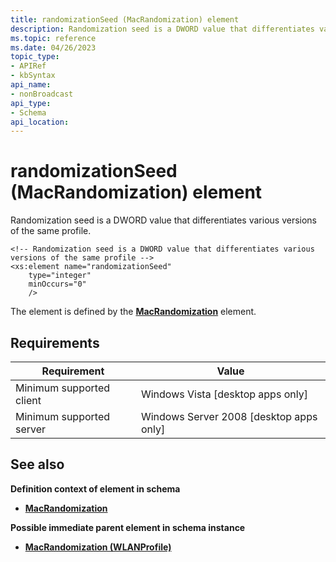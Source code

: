 ```yaml
---
title: randomizationSeed (MacRandomization) element
description: Randomization seed is a DWORD value that differentiates various versions of the same profile.
ms.topic: reference
ms.date: 04/26/2023
topic_type: 
- APIRef
- kbSyntax
api_name: 
- nonBroadcast
api_type: 
- Schema
api_location: 
---
```


# randomizationSeed (MacRandomization) element

Randomization seed is a DWORD value that differentiates various versions of the same profile.

``` syntax
<!-- Randomization seed is a DWORD value that differentiates various versions of the same profile -->
<xs:element name="randomizationSeed"
    type="integer"
    minOccurs="0"
    />
```

The element is defined by the [**MacRandomization**](wlan-profileschema-macrandomization-wlanprofile-element.md) element.

## Requirements

| Requirement | Value |
|-|-|
| Minimum supported client | Windows Vista \[desktop apps only\] |
| Minimum supported server | Windows Server 2008 \[desktop apps only\] |

## See also

**Definition context of element in schema**

* [**MacRandomization**](wlan-profileschema-macrandomization-wlanprofile-element.md)

**Possible immediate parent element in schema instance**

* [**MacRandomization (WLANProfile)**](wlan-profileschema-macrandomization-wlanprofile-element.md)
